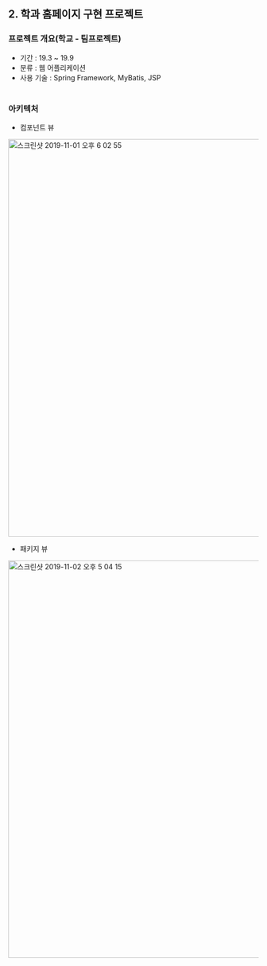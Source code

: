 
<h2 id="2"> 2. 학과 홈페이지 구현 프로젝트 </h2>

### 프로젝트 개요(학교 - 팀프로젝트)
- 기간 : 19.3 ~ 19.9
- 분류 : 웹 어플리케이션
- 사용 기술 : Spring Framework, MyBatis, JSP 
<br><br>

### 아키텍처
 * 컴포넌트 뷰
<img width="800" alt="스크린샷 2019-11-01 오후 6 02 55" src="https://user-images.githubusercontent.com/55579896/68014074-ed3be280-fcd1-11e9-9155-7a3ea568bfe3.png">
<br>

 *  패키지 뷰
<img width="800" alt="스크린샷 2019-11-02 오후 5 04 15" src="https://user-images.githubusercontent.com/55579896/68067997-fccf3000-fd92-11e9-8347-c2a7d4cf16a3.png">



<br><br>  
